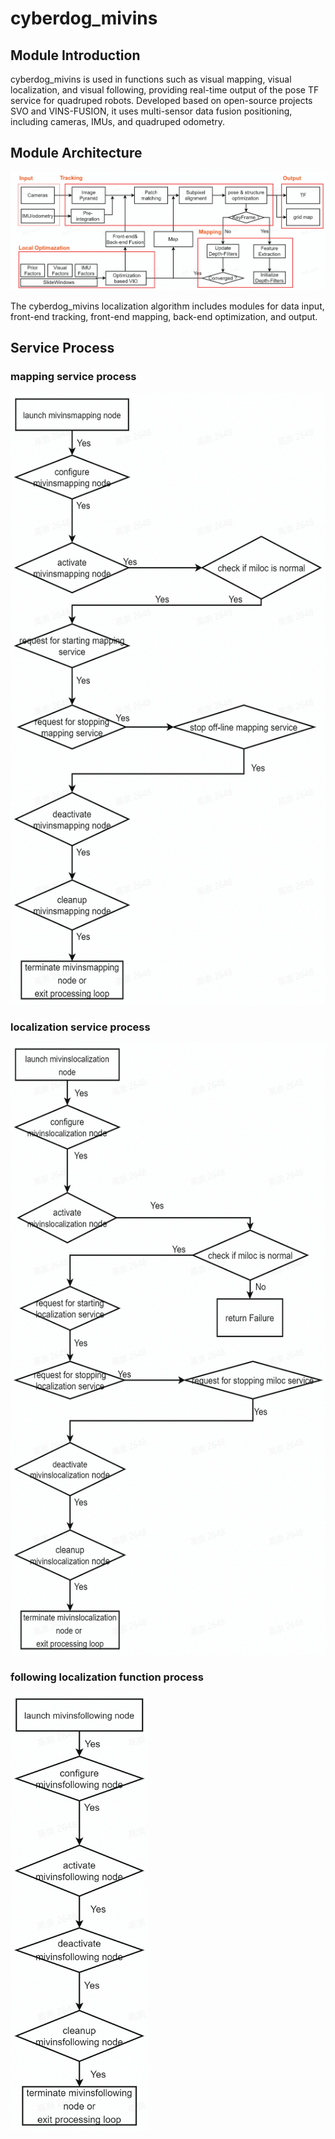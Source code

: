 # cyberdog_mivins

## Module Introduction

cyberdog_mivins is used in functions such as visual mapping, visual localization, and visual following, providing real-time output of the pose TF service for quadruped robots. Developed based on open-source projects SVO and VINS-FUSION, it uses multi-sensor data fusion positioning, including cameras, IMUs, and quadruped odometry.

## Module Architecture

![cyberdog_mivins_architecture](./image/cyberdog_mivins/cyberdog_mivins_architecture.jpg)

The cyberdog_mivins localization algorithm includes modules for data input, front-end tracking, front-end mapping, back-end optimization, and output.

## Service Process

### mapping service process
<img src=./image/cyberdog_mivins/mivins_mapping_process.jpg width=558 height=978 />

### localization service process

<img src=./image/cyberdog_mivins/mivins_localization_process.jpg width=578 height=978 />

### following localization function process
<img src=./image/cyberdog_mivins/mivins_following_process.jpg width=220 height=700 />
